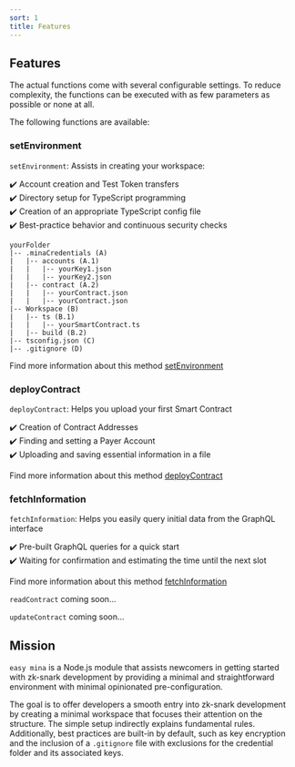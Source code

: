 ```yaml
---
sort: 1
title: Features
---
```


## Features
The actual functions come with several configurable settings. To reduce complexity, the functions can be executed with as few parameters as possible or none at all.

The following functions are available:

### setEnvironment
`setEnvironment`: Assists in creating your workspace:

:heavy_check_mark: Account creation and Test Token transfers  
:heavy_check_mark: Directory setup for TypeScript programming  
:heavy_check_mark: Creation of an appropriate TypeScript config file  
:heavy_check_mark: Best-practice behavior and continuous security checks  

```
yourFolder
|-- .minaCredentials (A)
|   |-- accounts (A.1)
|   |   |-- yourKey1.json
|   |   |-- yourKey2.json
|   |-- contract (A.2)
|   |   |-- yourContract.json
|   |   |-- yourContract.json
|-- Workspace (B)
|   |-- ts (B.1)
|   |   |-- yourSmartContract.ts
|   |-- build (B.2)
|-- tsconfig.json (C)
|-- .gitignore (D)
```

Find more information about this method [setEnvironment](../setEnvironment)


### deployContract
`deployContract`: Helps you upload your first Smart Contract

:heavy_check_mark: Creation of Contract Addresses  
:heavy_check_mark: Finding and setting a Payer Account  
:heavy_check_mark: Uploading and saving essential information in a file  

Find more information about this method [deployContract](../deployContract)


### fetchInformation
`fetchInformation`: Helps you easily query initial data from the GraphQL interface

:heavy_check_mark: Pre-built GraphQL queries for a quick start  
:heavy_check_mark: Waiting for confirmation and estimating the time until the next slot  

Find more information about this method [fetchInformation](../fetchInformation)

`readContract` coming soon...

`updateContract` coming soon...


## Mission
`easy mina` is a Node.js module that assists newcomers in getting started with zk-snark development by providing a minimal and straightforward environment with minimal opinionated pre-configuration.

The goal is to offer developers a smooth entry into zk-snark development by creating a minimal workspace that focuses their attention on the structure. The simple setup indirectly explains fundamental rules. Additionally, best practices are built-in by default, such as key encryption and the inclusion of a `.gitignore` file with exclusions for the credential folder and its associated keys.